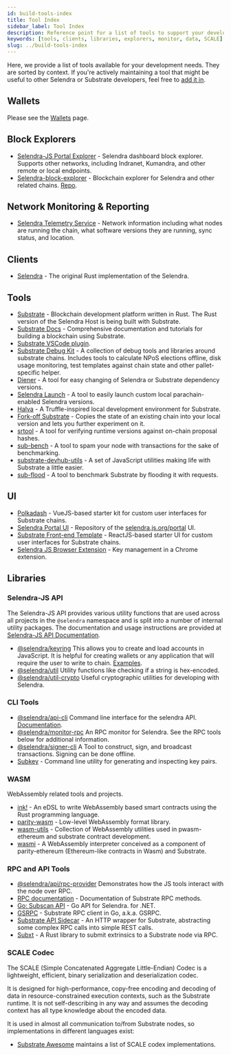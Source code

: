 ```yaml
---
id: build-tools-index
title: Tool Index
sidebar_label: Tool Index
description: Reference point for a list of tools to support your development.
keywords: [tools, clients, libraries, explorers, monitor, data, SCALE]
slug: ../build-tools-index
---
```


Here, we provide a list of tools available for your development needs. They are sorted by context.
If you're actively maintaining a tool that might be useful to other Selendra or Substrate
developers, feel free to [add it in](../general/contributing.md).

## Wallets

Please see the [Wallets](build-wallets.md) page.

## Block Explorers

- [Selendra-JS Portal Explorer](https://portal.selendra.org/#/explorer) - Selendra dashboard block
  explorer. Supports other networks, including Indranet, Kumandra, and other remote or local
  endpoints. 
- [Selendra-block-explorer](https://explorer.selendra.org/) - Blockchain explorer for Selendra and other related
  chains. [Repo](https://github.com/selendra-explorer).


## Network Monitoring & Reporting

- [Selendra Telemetry Service](https://telemetry.selendra.org/) - Network information including what
  nodes are running the chain, what software versions they are running, sync status, and location.

## Clients

- [Selendra](https://github.com/selendra/selendra) - The original Rust implementation of the
  Selendra.

## Tools

- [Substrate](https://github.com/paritytech/substrate) - Blockchain development platform written in
  Rust. The Rust version of the Selendra Host is being built with Substrate.
- [Substrate Docs](https://docs.substrate.io/) - Comprehensive documentation and tutorials for
  building a blockchain using Substrate.
- [Substrate VSCode plugin](https://github.com/paritytech/vscode-substrate).
- [Substrate Debug Kit](https://github.com/paritytech/substrate-debug-kit) - A collection of debug
  tools and libraries around substrate chains. Includes tools to calculate NPoS elections offline,
  disk usage monitoring, test templates against chain state and other pallet-specific helper.
- [Diener](https://crates.io/crates/diener) - A tool for easy changing of Selendra or Substrate
  dependency versions.
- [Selendra Launch](https://github.com/selendra/selendra-launch) - A tool to easily launch
  custom local parachain-enabled Selendra versions.
- [Halva](https://github.com/halva-suite/halva) - A Truffle-inspired local development environment
  for Substrate.
- [Fork-off Substrate](https://github.com/maxsam4/fork-off-substrate) - Copies the state of an
  existing chain into your local version and lets you further experiment on it.
- [srtool](https://www.chevdor.com/tags/srtool/) - A tool for verifying runtime versions against
  on-chain proposal hashes.
- [sub-bench](https://github.com/nikvolf/sub-bench) - A tool to spam your node with transactions for
  the sake of benchmarking.
- [substrate-devhub-utils](https://github.com/danforbes/substrate-devhub-utils) - A set of
  JavaScript utilities making life with Substrate a little easier.
- [sub-flood](https://github.com/NikVolf/sub-flood) - A tool to benchmark Substrate by flooding it
  with requests.

## UI

- [Polkadash](https://github.com/Swader/polkadash) - VueJS-based starter kit for custom user
  interfaces for Substrate chains.
- [Selendra Portal UI](https://github.com/selendra/selendra-portal) - Repository of the
  [selendra.js.org/portal](https://portal.selendra.org) UI.
- [Substrate Front-end Template](https://github.com/substrate-developer-hub/substrate-front-end-template) -
  ReactJS-based starter UI for custom user interfaces for Substrate chains.
- [Selendra JS Browser Extension](https://github.com/selendra-js/extension) - Key management in a
  Chrome extension.

## Libraries

### Selendra-JS API

The Selendra-JS API provides various utility functions that are used across all projects in the
`@selendra` namespace and is split into a number of internal utility packages. The documentation and
usage instructions are provided at [Selendra-JS API Documentation](https://selendra.js.org/docs/).

- [@selendra/keyring](https://selendra.js.org/docs/keyring) This allows you to create and load
  accounts in JavaScript. It is helpful for creating wallets or any application that will require
  the user to write to chain. [Examples](https://selendra.js.org/docs/keyring/start/create).
- [@selendra/util](https://selendra.js.org/docs/keyring/start/install#other-dependencies) Utility
  functions like checking if a string is hex-encoded.
- [@selendra/util-crypto](https://selendra.js.org/docs/util-crypto/) Useful cryptographic utilities
  for developing with Selendra.

### CLI Tools

- [@selendra/api-cli](https://github.com/polkadot-js/tools/tree/master/packages/api-cli) Command
  line interface for the selendra API. [Documentation](https://selendra.js.org/docs/api/start).
- [@selendra/monitor-rpc](https://github.com/polkadot-js/tools/tree/master/packages/monitor-rpc) An
  RPC monitor for Selendra. See the RPC tools below for additional information.
- [@selendra/signer-cli](https://github.com/polkadot-js/tools/tree/master/packages/signer-cli) A
  Tool to construct, sign, and broadcast transactions. Signing can be done offline.
- [Subkey](https://docs.substrate.io/reference/command-line-tools/subkey/) - Command line utility
  for generating and inspecting key pairs.

### WASM

WebAssembly related tools and projects.

- [ink!](https://github.com/paritytech/ink/) - An eDSL to write WebAssembly based smart contracts
  using the Rust programming language.
- [parity-wasm](https://github.com/paritytech/parity-wasm) - Low-level WebAssembly format library.
- [wasm-utils](https://github.com/paritytech/wasm-utils) - Collection of WebAssembly utilities used
  in pwasm-ethereum and substrate contract development.
- [wasmi](https://github.com/paritytech/wasmi) - A WebAssembly interpreter conceived as a component
  of parity-ethereum (Ethereum-like contracts in Wasm) and Substrate.

### RPC and API Tools

- [@selendra/api/rpc-provider](https://github.com/selendra-js/api/tree/master/packages/rpc-provider)
  Demonstrates how the JS tools interact with the node over RPC.
- [RPC documentation](https://selendra.js.org/docs/substrate/rpc) - Documentation of Substrate RPC
  methods.
- [Go: Subscan API](https://github.com/itering/substrate-api-rpc) - Go API for Selendra.
  for .NET.
- [GSRPC](https://github.com/centrifuge/go-substrate-rpc-client/) - Substrate RPC client in Go,
  a.k.a. GSRPC.
- [Substrate API Sidecar](https://github.com/paritytech/substrate-api-sidecar) - An HTTP wrapper for
  Substrate, abstracting some complex RPC calls into simple REST calls.
- [Subxt](https://github.com/paritytech/substrate-subxt) - A Rust library to submit extrinsics to a
  Substrate node via RPC.

### SCALE Codec

The SCALE (Simple Concatenated Aggregate Little-Endian) Codec is a lightweight, efficient, binary
serialization and deserialization codec.

It is designed for high-performance, copy-free encoding and decoding of data in resource-constrained
execution contexts, such as the Substrate runtime. It is not self-describing in any way and assumes
the decoding context has all type knowledge about the encoded data.

It is used in almost all communication to/from Substrate nodes, so implementations in different
languages exist:

- [Substrate Awesome](https://github.com/substrate-developer-hub/awesome-substrate#scale-codec)
  maintains a list of SCALE codex implementations.
